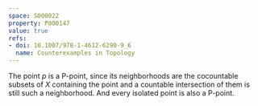 ```yaml
---
space: S000022
property: P000147
value: true
refs:
- doi: 10.1007/978-1-4612-6290-9_6
  name: Counterexamples in Topology
---
```


The point $p$ is a P-point, since its neighborhoods are the cocountable subsets of $X$ containing the point and a countable intersection of them is still such a neighborhood.
And every isolated point is also a P-point.
